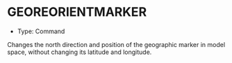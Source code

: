 # GEOREORIENTMARKER

- Type: Command

Changes the north direction and position of the geographic marker in model space, without changing its latitude and longitude.
